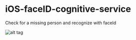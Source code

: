 # iOS-faceID-cognitive-service
Check for a missing person and recognize with faceId

![alt tag](https://cloud.githubusercontent.com/assets/20172644/19442986/8d4ca622-948b-11e6-82c9-04d9b8e7fdb7.png)
